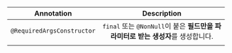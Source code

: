 
|         Annotation         |                       Description                       |
| :------------------------: | :-----------------------------------------------------: |
| `@RequiredArgsConstructor` | `final` 또는 `@NonNull`이 붙은 **필드만을 파라미터로 받는 생성자**를 생성합니다. |
|                            |                                                         |
